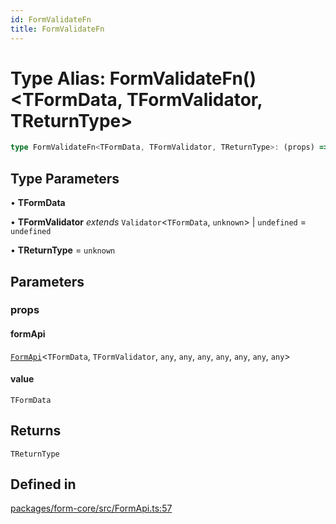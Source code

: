 ```yaml
---
id: FormValidateFn
title: FormValidateFn
---
```


# Type Alias: FormValidateFn()\<TFormData, TFormValidator, TReturnType\>

```ts
type FormValidateFn<TFormData, TFormValidator, TReturnType>: (props) => TReturnType;
```

## Type Parameters

• **TFormData**

• **TFormValidator** *extends* `Validator`\<`TFormData`, `unknown`\> \| `undefined` = `undefined`

• **TReturnType** = `unknown`

## Parameters

### props

#### formApi

[`FormApi`](../classes/formapi.md)\<`TFormData`, `TFormValidator`, `any`, `any`, `any`, `any`, `any`, `any`, `any`\>

#### value

`TFormData`

## Returns

`TReturnType`

## Defined in

[packages/form-core/src/FormApi.ts:57](https://github.com/TanStack/form/blob/main/packages/form-core/src/FormApi.ts#L57)
